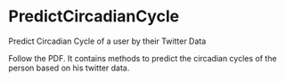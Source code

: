 # PredictCircadianCycle
Predict Circadian Cycle of a user by their Twitter Data

Follow the PDF. It contains methods to predict the circadian cycles of the person based on his twitter data.
